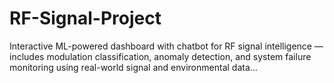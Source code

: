 # RF-Signal-Project
Interactive ML-powered dashboard with chatbot for RF signal intelligence — includes modulation classification, anomaly detection, and system failure monitoring using real-world signal and environmental data...
